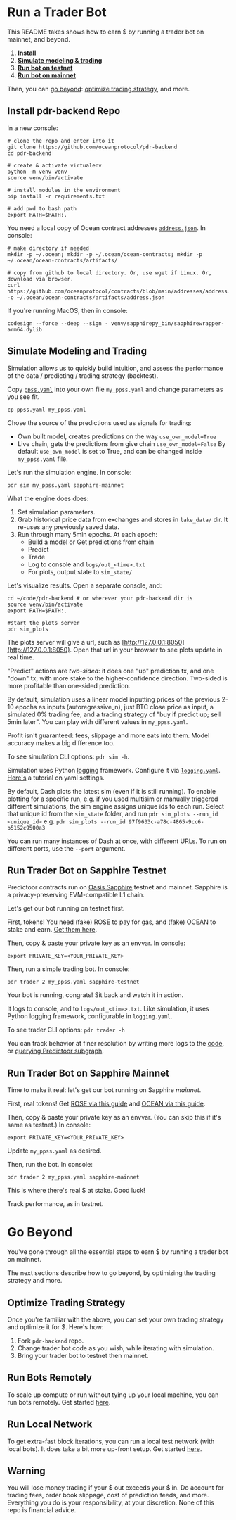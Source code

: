 <!--
Copyright 2024 Ocean Protocol Foundation
SPDX-License-Identifier: Apache-2.0
-->

# Run a Trader Bot

This README takes shows how to earn $ by running a trader bot on mainnet, and beyond.

1. **[Install](#install-pdr-backend-repo)**
1. **[Simulate modeling & trading](#simulate-modeling-and-trading)**
1. **[Run bot on testnet](#run-trader-bot-on-sapphire-testnet)**
1. **[Run bot on mainnet](#run-trader-bot-on-sapphire-mainnet)**

Then, you can [go beyond](#go-beyond): [optimize trading strategy](#optimize-trading-strategy), and more.

## Install pdr-backend Repo

In a new console:

```console
# clone the repo and enter into it
git clone https://github.com/oceanprotocol/pdr-backend
cd pdr-backend

# create & activate virtualenv
python -m venv venv
source venv/bin/activate

# install modules in the environment
pip install -r requirements.txt

# add pwd to bash path
export PATH=$PATH:.
```

You need a local copy of Ocean contract addresses [`address.json`](https://github.com/oceanprotocol/contracts/blob/main/addresses/address.json). In console:
```console
# make directory if needed
mkdir -p ~/.ocean; mkdir -p ~/.ocean/ocean-contracts; mkdir -p ~/.ocean/ocean-contracts/artifacts/

# copy from github to local directory. Or, use wget if Linux. Or, download via browser.
curl https://github.com/oceanprotocol/contracts/blob/main/addresses/address.json -o ~/.ocean/ocean-contracts/artifacts/address.json
```

If you're running MacOS, then in console:

```console
codesign --force --deep --sign - venv/sapphirepy_bin/sapphirewrapper-arm64.dylib
```

## Simulate Modeling and Trading

Simulation allows us to quickly build intuition, and assess the performance of the data / predicting / trading strategy (backtest).

Copy [`ppss.yaml`](../ppss.yaml) into your own file `my_ppss.yaml` and change parameters as you see fit.

```console
cp ppss.yaml my_ppss.yaml
```

Chose the source of the predictions used as signals for trading:
- Own built model, creates predictions on the way   `use_own_model=True`
- Live chain, gets the predictions from give chain  `use_own_model=False`
By default `use_own_model` is set to True, and can be changed inside `my_ppss.yaml` file.

Let's run the simulation engine. In console:
```console
pdr sim my_ppss.yaml sapphire-mainnet
```

What the engine does does:
1. Set simulation parameters.
2. Grab historical price data from exchanges and stores in `lake_data/` dir. It re-uses any previously saved data.
3. Run through many 5min epochs. At each epoch:
   - Build a model or Get predictions from chain
   - Predict
   - Trade
   - Log to console and `logs/out_<time>.txt`
   - For plots, output state to `sim_state/`

Let's visualize results. Open a separate console, and:
```console
cd ~/code/pdr-backend # or wherever your pdr-backend dir is
source venv/bin/activate
export PATH=$PATH:.

#start the plots server
pdr sim_plots
```

The plots server will give a url, such as [http://127.0.0.1:8050](http://127.0.0.1:8050). Open that url in your browser to see plots update in real time.

"Predict" actions are _two-sided_: it does one "up" prediction tx, and one "down" tx, with more stake to the higher-confidence direction. Two-sided is more profitable than one-sided prediction.

By default, simulation uses a linear model inputting prices of the previous 2-10 epochs as inputs (autoregressive_n), just BTC close price as input, a simulated 0% trading fee, and a trading strategy of "buy if predict up; sell 5min later". You can play with different values in `my_ppss.yaml`.

Profit isn't guaranteed: fees, slippage and more eats into them. Model accuracy makes a big difference too.

To see simulation CLI options: `pdr sim -h`.

Simulation uses Python [logging](https://docs.python.org/3/howto/logging.html) framework. Configure it via [`logging.yaml`](../logging.yaml). [Here's](https://medium.com/@cyberdud3/a-step-by-step-guide-to-configuring-python-logging-with-yaml-files-914baea5a0e5) a tutorial on yaml settings.

By default, Dash plots the latest sim (even if it is still running). To enable plotting for a specific run, e.g. if you used multisim or manually triggered different simulations, the sim engine assigns unique ids to each run.
Select that unique id from the `sim_state` folder, and run `pdr sim_plots --run_id <unique_id>` e.g. `pdr sim_plots --run_id 97f9633c-a78c-4865-9cc6-b5152c9500a3`

You can run many instances of Dash at once, with different URLs. To run on different ports, use the `--port` argument.

## Run Trader Bot on Sapphire Testnet

Predictoor contracts run on [Oasis Sapphire](https://docs.oasis.io/dapp/sapphire/) testnet and mainnet. Sapphire is a privacy-preserving EVM-compatible L1 chain.

Let's get our bot running on testnet first.

First, tokens! You need (fake) ROSE to pay for gas, and (fake) OCEAN to stake and earn. [Get them here](testnet-faucet.md).

Then, copy & paste your private key as an envvar. In console:

```console
export PRIVATE_KEY=<YOUR_PRIVATE_KEY>
```

Then, run a simple trading bot. In console:

```console
pdr trader 2 my_ppss.yaml sapphire-testnet
```

Your bot is running, congrats! Sit back and watch it in action.

It logs to console, and to `logs/out_<time>.txt`. Like simulation, it uses Python logging framework, configurable in `logging.yaml`.

To see trader CLI options: `pdr trader -h`

You can track behavior at finer resolution by writing more logs to the [code](../pdr_backend/trader/trader_agent.py), or [querying Predictoor subgraph](subgraph.md).

## Run Trader Bot on Sapphire Mainnet

Time to make it real: let's get our bot running on Sapphire _mainnet_.

First, real tokens! Get [ROSE via this guide](get-rose-on-sapphire.md) and [OCEAN via this guide](get-ocean-on-sapphire.md).

Then, copy & paste your private key as an envvar. (You can skip this if it's same as testnet.) In console:

```console
export PRIVATE_KEY=<YOUR_PRIVATE_KEY>
```

Update `my_ppss.yaml` as desired.

Then, run the bot. In console:

```console
pdr trader 2 my_ppss.yaml sapphire-mainnet
```

This is where there's real $ at stake. Good luck!

Track performance, as in testnet.

# Go Beyond

You've gone through all the essential steps to earn $ by running a trader bot on mainnet.

The next sections describe how to go beyond, by optimizing the trading strategy and more.

## Optimize Trading Strategy

Once you're familiar with the above, you can set your own trading strategy and optimize it for $. Here's how:

1. Fork `pdr-backend` repo.
1. Change trader bot code as you wish, while iterating with simulation.
1. Bring your trader bot to testnet then mainnet.

## Run Bots Remotely

To scale up compute or run without tying up your local machine, you can run bots remotely. Get started [here](remotebot.md).

## Run Local Network

To get extra-fast block iterations, you can run a local test network (with local bots). It does take a bit more up-front setup. Get started [here](barge.md).

## Warning

You will lose money trading if your $ out exceeds your $ in. Do account for trading fees, order book slippage, cost of prediction feeds, and more. Everything you do is your responsibility, at your discretion. None of this repo is financial advice.
